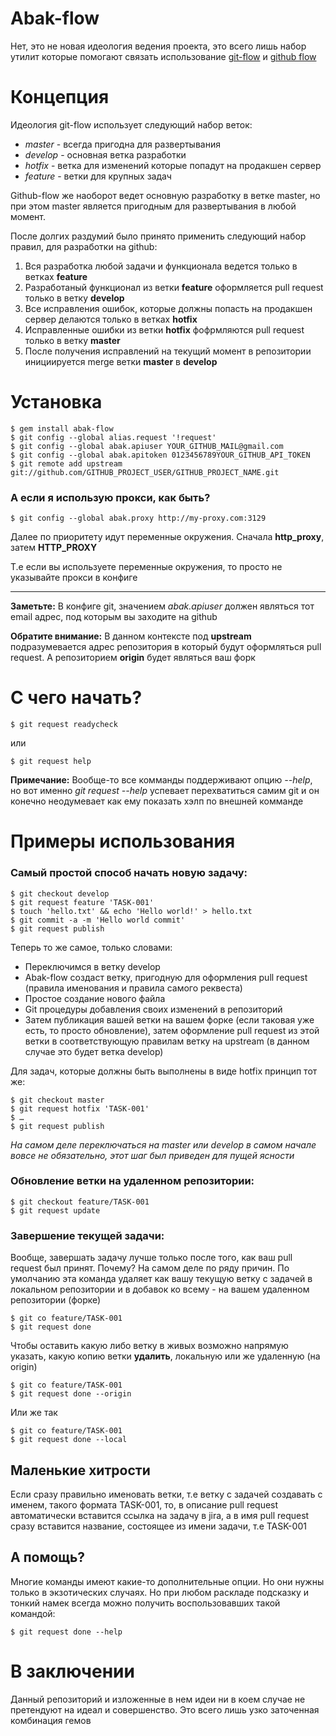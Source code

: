 Abak-flow
=========
Нет, это не новая идеология ведения проекта, это всего лишь набор утилит которые помогают связать использование [git-flow](https://github.com/nvie/gitflow) и [github flow](http://scottchacon.com/2011/08/31/github-flow.html)

# Концепция
Идеология git-flow использует следующий набор веток:

* *master* - всегда пригодна для развертывания
* *develop* - основная ветка разработки
* *hotfix* - ветка для изменений которые попадут на продакшен сервер
* *feature* - ветки для крупных задач

Github-flow же наоборот ведет основную разработку в ветке master, но при этом master является пригодным для развертывания в любой момент.

После долгих раздумий было принято применить следующий набор правил, для разработки на github:

1. Вся разработка любой задачи и функционала ведется только в ветках **feature**
2. Разработаный функционал из ветки **feature** оформляется pull request только в ветку **develop**
3. Все исправления ошибок, которые должны попасть на продакшен сервер делаются только в ветках **hotfix**
4. Исправленные ошибки из ветки **hotfix** фофрмляются pull request только в ветку **master**
5. После получения исправлений на текущий момент в репозитории инициируется merge ветки **master** в **develop**


# Установка

    $ gem install abak-flow
    $ git config --global alias.request '!request'
    $ git config --global abak.apiuser YOUR_GITHUB_MAIL@gmail.com
    $ git config --global abak.apitoken 0123456789YOUR_GITHUB_API_TOKEN
    $ git remote add upstream git://github.com/GITHUB_PROJECT_USER/GITHUB_PROJECT_NAME.git
    
### А если я использую прокси, как быть?
    $ git config --global abak.proxy http://my-proxy.com:3129
    
Далее по приоритету идут переменные окружения. Сначала **http_proxy**, затем **HTTP_PROXY**

Т.е если вы используете переменные окружения, то просто не указывайте прокси в конфиге

---

**Заметьте:** В конфиге git, значением *abak.apiuser* должен являться тот email адрес, под которым вы заходите на github

**Обратите внимание:** В данном контексте под **upstream** подразумевается адрес репозитория в который будут оформляться pull request. А репозиторием **origin** будет являться ваш форк 

# С чего начать?

    $ git request readycheck

или
    
    $ git request help
    
**Примечание:** Вообще-то все комманды поддерживают опцию *--help*, но вот именно *git request --help* успевает перехватиться самим git и он конечно неодумевает как ему показать хэлп по внешней комманде

# Примеры использования
### Самый простой способ начать новую задачу:

    $ git checkout develop
    $ git request feature 'TASK-001'
    $ touch 'hello.txt' && echo 'Hello world!' > hello.txt
    $ git commit -a -m 'Hello world commit'
    $ git request publish

Теперь то же самое, только словами:

* Переключимся в ветку develop
* Abak-flow создаст ветку, пригодную для оформления pull request (правила именования и правила самого реквеста)
* Простое создание нового файла
* Git процедуры добавления своих изменений в репозиторий
* Затем публикация вашей ветки на вашем форке (если таковая уже есть, то просто обновление), затем оформление pull request из этой ветки в соответствующую правилам ветку на upstream (в данном случае это будет ветка develop)

Для задач, которые должны быть выполнены в виде hotfix принцип тот же:

    $ git checkout master
    $ git request hotfix 'TASK-001'
    $ …
    $ git request publish

*На самом деле переключаться на master или develop в самом начале вовсе не обязательно, этот шаг был приведен для пущей ясности*

### Обновление ветки на удаленном репозитории:

    $ git checkout feature/TASK-001
    $ git request update

### Завершение текущей задачи:
Вообще, завершать задачу лучше только после того, как ваш pull request был принят. Почему? На самом деле по ряду причин. По умолчанию эта команда удаляет как вашу текущую ветку с задачей в локальном репозитории и в добавок ко всему - на вашем удаленном репозитории (форке)

    $ git co feature/TASK-001
    $ git request done 

Чтобы оставить какую либо ветку в живых возможно напрямую указать, какую копию ветки **удалить**, локальную или же удаленную (на origin)

    $ git co feature/TASK-001
    $ git request done --origin

Или же так

    $ git co feature/TASK-001
    $ git request done --local

## Маленькие хитрости
Если сразу правильно именовать ветки, т.е ветку с задачей создавать с именем, такого формата TASK-001, то, в описание pull request автоматически вставится ссылка на задачу в jira, а в имя pull request сразу вставится название, состоящее из имени задачи, т.е TASK-001

## А помощь?
Многие команды имеют какие-то дополнительные опции. Но они нужны только в экзотических случаях. Но при любом раскладе подсказку и тонкий намек всегда можно получить воспользовавших такой командой:

    $ git request done --help

# В заключении
Данный репозиторий и изложенные в нем идеи ни в коем случае не претендуют на идеал и совершенство. Это всего лишь узко заточенная комбинация гемов

